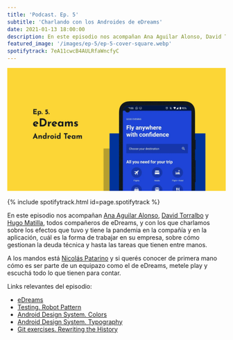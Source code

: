 ```yaml
---
title: 'Podcast. Ep. 5'
subtitle: 'Charlando con los Androides de eDreams'
date: 2021-01-13 18:00:00
description: En este episodio nos acompañan Ana Aguilar Alonso, David Torralbo y Hugo Matilla, todos compañeros de eDreams.
featured_image: '/images/ep-5/ep-5-cover-square.webp'
spotifytrack: 7eA11cwcB4AULRfaWncfyC
---
```


![](/images/ep-5/cover-ep-5.webp)

{% include spotifytrack.html id=page.spotifytrack %}

En este episodio nos acompañan [Ana Aguilar Alonso](https://twitter.com/_akiana), 
[David Torralbo](https://twitter.com/dtorralbo) y [Hugo Matilla](https://twitter.com/HugoMatGom), todos compañeros de 
eDreams, y con los que charlamos sobre los efectos que tuvo y tiene la pandemia en la compañía y en la aplicación,
cuál es la forma de trabajar en su empresa, sobre cómo gestionan la deuda técnica y hasta las tareas que tienen entre
 manos.

A los mandos está [Nicolás Patarino](https://twitter.com/npatarino) y si querés conocer de primera mano cómo es ser 
parte de un equipazo como el de eDreams, metele play y escuchá todo lo que tienen para contar.

Links relevantes del episodio:

* [eDreams](https://www.edreams.es/)
* [Testing. Robot Pattern](https://medium.com/@igor.brishkoski/ui-testing-in-android-robot-pattern-cce0bf1f3d34)
* [Android Design System. Colors](https://proandroiddev.com/android-design-system-and-theming-colors-5a95f0464480?source=rss-468ae1103b95------2)
* [Android Design System. Typography](https://proandroiddev.com/android-design-system-and-theming-typography-6260c37b1243)
* [Git exercises. Rewriting the History](https://github.com/anaaguilaralonso/ScientificsHistory)
